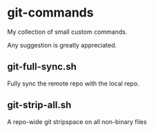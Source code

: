 git-commands
===================

My collection of small custom commands.

Any suggestion is greatly appreciated.

git-full-sync.sh
----------------

Fully sync the remote repo with the local repo.

git-strip-all.sh
----------------

A repo-wide git stripspace on all non-binary files
